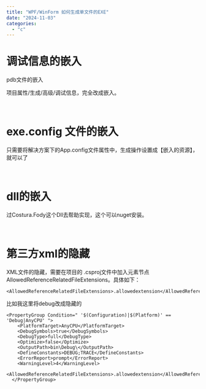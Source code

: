 ```yaml
---
title: "WPF/WinForm 如何生成单文件的EXE"
date: "2024-11-03"
categories: 
  - "c"
---
```


# 调试信息的嵌入

pdb文件的嵌入

项目属性/生成/高级/调试信息，完全改成嵌入。

 

# exe.config 文件的嵌入

只需要将解决方案下的App.config文件属性中，生成操作设置成【嵌入的资源】，就可以了

 

# dll的嵌入

过Costura.Fody这个Dll去帮助实现，这个可以nuget安装。

 

# 第三方xml的隐藏

XML文件的隐藏，需要在项目的 .csproj文件中加入元素节点AllowedReferenceRelatedFileExtensions。具体如下：

```
<AllowedReferenceRelatedFileExtensions>.allowedextension</AllowedReferenceRelatedFileExtensions>
```

比如我这里将debug改成隐藏的

```
<PropertyGroup Condition=" '$(Configuration)|$(Platform)' == 'Debug|AnyCPU' ">
    <PlatformTarget>AnyCPU</PlatformTarget>
    <DebugSymbols>true</DebugSymbols>
    <DebugType>full</DebugType>
    <Optimize>false</Optimize>
    <OutputPath>bin\Debug\</OutputPath>
    <DefineConstants>DEBUG;TRACE</DefineConstants>
    <ErrorReport>prompt</ErrorReport>
    <WarningLevel>4</WarningLevel>
  <AllowedReferenceRelatedFileExtensions>.allowedextension</AllowedReferenceRelatedFileExtensions> 
  </PropertyGroup>
```
